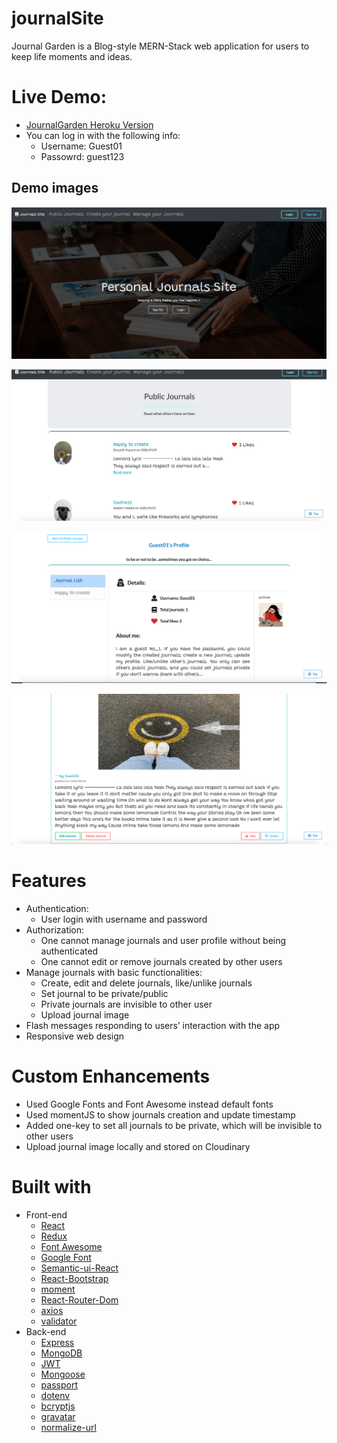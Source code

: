 # journalSite

Journal Garden is a Blog-style MERN-Stack web application for users to keep life moments and ideas.
# Live Demo: 
- [JournalGarden Heroku Version](https://journal-garden.herokuapp.com/)
- You can log in with the following info:
  - Username: Guest01
  - Passowrd: guest123
## Demo images

![Image text](demos/demo2.png)

![Image text](demos/demo1.png)

![Image text](demos/demo3.png)

![Image text](demos/demo4.png)

# Features

- Authentication:
  - User login with username and password
- Authorization:
  - One cannot manage journals and user profile without being authenticated
  - One cannot edit or remove journals created by other users
- Manage journals with basic functionalities:
  - Create, edit and delete journals, like/unlike journals
  - Set journal to be private/public
  - Private journals are invisible to other user
  - Upload journal image
- Flash messages responding to users’ interaction with the app
- Responsive web design

# Custom Enhancements

- Used Google Fonts and Font Awesome instead default fonts
- Used momentJS to show journals creation and update timestamp
- Added one-key to set all journals to be private, which will be invisible to other users
- Upload journal image locally and stored on Cloudinary


# Built with

- Front-end
  - [React](https://github.com/facebook/react)
  - [Redux](https://github.com/reduxjs/redux)
  - [Font Awesome](https://fontawesome.com/)
  - [Google Font](https://fonts.google.com/)
  - [Semantic-ui-React](https://react.semantic-ui.com/usage)
  - [React-Bootstrap](https://react-bootstrap.github.io/)
  - [moment](https://momentjs.com/)
  - [React-Router-Dom](https://github.com/ReactTraining/react-router/tree/master/packages/react-router-dom)
  - [axios](https://github.com/axios/axios)
  - [validator](https://github.com/validatorjs/validator.js)
- Back-end
  - [Express](https://expressjs.com/)
  - [MongoDB](https://www.mongodb.com/)
  - [JWT](https://github.com/auth0/node-jsonwebtoken)
  - [Mongoose](https://mongoosejs.com/)
  - [passport](http://www.passportjs.org/)
  - [dotenv](https://www.npmjs.com/package/dotenv)
  - [bcryptjs](https://www.npmjs.com/package/bcryptjs)
  - [gravatar](https://en.gravatar.com/)
  - [normalize-url](https://www.npmjs.com/package/normalize-url)
